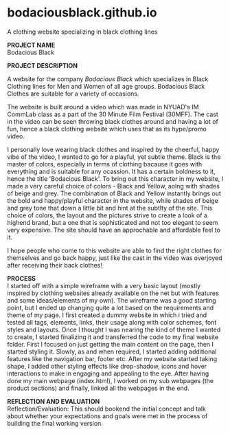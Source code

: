 # bodaciousblack.github.io
A clothing website specializing in black clothing lines

<b>PROJECT NAME</b><br>
Bodacious Black

<b>PROJECT DESCRIPTION</b>
<p>A website for the company <i>Bodacious Black</i> which specializes in Black Clothing lines for Men and Women of all age groups. Bodacious Black Clothes are suitable for a variety of occasions.</p>
<p>The website is built around a video which was made in NYUAD's IM CommLab class as a part of the 30 Minute Film Festival (30MFF). The cast in the video can be seen throwing black clothes around and having a lot of fun, hence a black clothing website which uses that as its hype/promo video.</p>
<p>I personally love wearing black clothes and inspired by the cheerful, happy vibe of the video, I wanted to go for a playful, yet subtle theme. Black is the master of colors, especially in terms of clothing bacause it goes with everything and is suitable for any ocassion. It has a certain boldness to it, hence the title 'Bodacious Black'. To bring out this character in my website, I made a very careful choice of colors - Black and Yellow, aolng with shades of beige and grey. The combination of Black and Yellow instantly brings out the bold and happy/playful character in the website, while shades of beige and grey tone that down a little bit and hint at the subtlty of the site. This choice of colors, the layout and the pictures strive to create a look of a highend brand, but a one that is sophisticated and not too elegant to seem very expensive. The site should have an approchable and affordable feel to it.</p>
<p>I hope people who come to this website are able to find the right clothes for themselves and go back happy, just like the cast in the video was overjoyed after receiving their back clothes!</p>

<b>PROCESS</b><br>
I started off with a simple wireframe with a very basic layout (mostly inspired by clothing websites already available on the net but with features and some ideas/elements of my own). The wireframe was a good starting point, but I ended up changing quite a lot based on the requirements and theme of my page. I first created a dummy website in which i tried and tested all tags, elements, links, their usage along with color schemes, font styles and layouts. Once I thought I was nearing the kind of theme I wanted to create, I started finalizing it and transferred the code to my final website folder. First I focused on just getting the main content on the page, then I started styling it. Slowly, as and when required, I started adding additional features like the navigation bar, footer etc. After my website started taking shape, I added other styling effects like drop-shadow, icons and hover interactions to make in engaging and appealing to the eye. After having done my main webpage (index.html), I worked on my sub webpages (the product sections) and finally, linked all the webpages in the end. 

<b>REFLECTION AND EVALUATION</b><br>
Reflection/Evaluation: This should bookend the initial concept and talk about whether your expectations and goals were met in the process of building the final working version.
